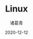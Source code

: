 ---
date: 2020-12-12
description: "免费的比花钱的好得多"
image: "images/recommend_site/xingyouji.jpg"
title: "Linux"
author: 诸葛青
authorEmoji: 🎅
pinned: false
tags:
- 
series:
- Linux
---